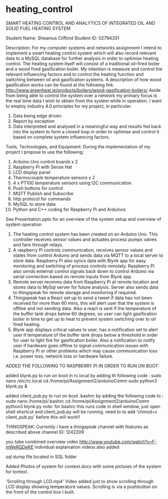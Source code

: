 # heating_control
SMART HEATING CONTROL AND ANALYTICS OF INTEGRATED OIL AND SOLID FUEL HEATING SYSTEM

Student Name:	Sheamus Clifford	Student ID:	02794331

Description:
For my computer systems and networks assignment I intend to implement a smart heating control system which will also record relevant data to a MySQL database for further analysis in order to optimise heating control.
The heating system itself will consist of a traditional oil-fired boiler and a wood fired gasification boiler. My intention is measure and control the relevant influencing factors and to control the heating function and switching between oil and gasification systems. A description of how wood gasification works can be found at the following link. http://www.greenheat.ie/products/boilers/wood-gasification-boilers/
Aside from being able to control the system over a network my primary focus is the real time data I wish to obtain from the system while in operation. I want to employ industry 4.0 principles for my project, in particular:
1. Data being edge driven
2. Report by exception
3. Data interpreted and analysed in a meaningful way and results fed back into the system to form a closed loop in order to optimise and control it based on complete system influencing factors.

Tools, Technologies, and Equipment:
During the implementation of my project I propose to use the following:
1. Arduino Uno control boards x 2
2. Raspberry Pi with Sense Hat
3. LCD display panel
4. Thermocouple temperature sensors x 2
5. 4 x PT100 temperature sensors using I2C communication
6. Push buttons for control
7. MQTT Publish and Subscribe
8. http protocol for commands
9. MySQL to store data
10. Python and C++ coding for Raspberry Pi and Arduinos


See Presentation.pptx for an overview of the system setup and overview of system operation

1. The heating control system has been created on an Arduino Uno. This controller receives sensor values and actuates process pumps valves and fans through relays.
2. A raspberry Pi controls communication, receives sensor values and states from control Arduino and sends data via MQTT to a local server to store data. Raspberry Pi also syncs   data with Blynk app for easy monitoring and switching of process controls remotely. Raspberry Pi also sends external control signals back down to control Arduino via serial connection based on remote inputs from Blynk app.
3. Remote server receives data from Raspberry Pi at remote location and stores data to MySql server for future analysis. Server also sends data to thingspeak for remote storage and monitoring if required.
4. Thingspeak has a React set up to send a tweet if data has not been received for more than 60 mins, this will alert user that the system is offline and not sending data. Also a react is sent if the temperature of the buffer tank drops below 60 degrees, so user can light gasification boiler in time to get up to heat to prevent system switching over to oil fired heating.
4. Blynk app displays critical values to user, has a notification set to alert user if temperature of the buffer tank drops below a threshold in order for user to light fire for gasification boiler. Also a notification to notify user if hardware goes offline to signal communication issues with Raspberry Pi or other problems which may cause communication loss i.e. power loss, network loss or hardware failure.


ADDED THE FOLLOWING TO RASPBERRY PI IN ORDER TO RUN ON BOOT:

added blynk.py to run on boot in rc.local by adding th following code : sudo nano /etc/rc.local
    cd /home/pi/Assignment2/arduinoComm
    sudo python3 blynk.py &

added client_pub.py to run on boot .bashrc by adding the following code to : sudo nano /home/pi/.bashrc
    cd /home/pi/Assignment2/arduinoComm
    python3 blynk.py
note: for bashrc this runs code in shell window, just open shell shortcut and client_pub.py will be running. need to to add 'chmod+x client_pub.py' before this will work!!

THINGSPEAK:
    Currently i have a thingspeak channel with features as described above channel ID: 1242209

you tube combined overview video http://www.youtube.com/watch?v=F-mWeRQDeKE
individual explaination videos also added

sql dump file located in SQL folder

Added Photos of system for context.docx with some pictures of the system for tontext.

'Scrolling through LCD.mp4' Video added just to show scrolling through LCD display showing temperature values. Scrolling is via a pushbutton on the front of the control box I built.